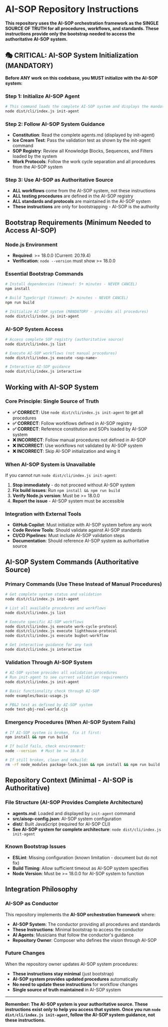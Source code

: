 # AI-SOP Repository Instructions

**This repository uses the AI-SOP orchestration framework as the SINGLE SOURCE OF TRUTH for all procedures, workflows, and standards. These instructions provide only the bootstrap needed to access the authoritative AI-SOP system.**

## 🎭 CRITICAL: AI-SOP System Initialization (MANDATORY)

**Before ANY work on this codebase, you MUST initialize with the AI-SOP system:**

### **Step 1: Initialize AI-SOP Agent**
```bash
# This command loads the complete AI-SOP system and displays the mandatory constitution
node dist/cli/index.js init-agent
```

### **Step 2: Follow AI-SOP System Guidance**
- **Constitution**: Read the complete agents.md (displayed by init-agent)
- **Ice Cream Test**: Pass the validation test as shown by the init-agent command
- **SOP Registry**: Review all Knowledge Blocks, Sequences, and Filters loaded by the system
- **Work Protocols**: Follow the work cycle separation and all procedures from the AI-SOP system

### **Step 3: Use AI-SOP as Authoritative Source**
- **ALL workflows** come from the AI-SOP system, not these instructions
- **ALL testing procedures** are defined in the AI-SOP registry
- **ALL standards and protocols** are maintained in the AI-SOP system
- **These instructions** are only for bootstrapping - AI-SOP is the authority

## Bootstrap Requirements (Minimum Needed to Access AI-SOP)

### Node.js Environment
- **Required**: >= 18.0.0 (Current: 20.19.4)
- **Verification**: `node --version` must show >= 18.0.0

### Essential Bootstrap Commands
```bash
# Install dependencies (timeout: 5+ minutes - NEVER CANCEL)
npm install

# Build TypeScript (timeout: 2+ minutes - NEVER CANCEL)  
npm run build

# Initialize AI-SOP system (MANDATORY - provides all procedures)
node dist/cli/index.js init-agent
```

### AI-SOP System Access
```bash
# Access complete SOP registry (authoritative source)
node dist/cli/index.js list

# Execute AI-SOP workflows (not manual procedures)
node dist/cli/index.js execute <sop-name>

# Interactive AI-SOP guidance
node dist/cli/index.js interactive
```

## Working with AI-SOP System

### Core Principle: Single Source of Truth
- **✅ CORRECT**: Use `node dist/cli/index.js init-agent` to get all procedures
- **✅ CORRECT**: Follow workflows defined in AI-SOP registry  
- **✅ CORRECT**: Reference constitution and SOPs loaded by AI-SOP system
- **❌ INCORRECT**: Follow manual procedures not defined in AI-SOP
- **❌ INCORRECT**: Use workflows not validated by AI-SOP system
- **❌ INCORRECT**: Skip AI-SOP initialization and wing it

### When AI-SOP System is Unavailable
If you cannot run `node dist/cli/index.js init-agent`:
1. **Stop immediately** - do not proceed without AI-SOP system
2. **Fix build issues**: Run `npm install && npm run build`
3. **Verify Node.js version**: Must be >= 18.0.0
4. **Report the issue** - AI-SOP system must be accessible

### Integration with External Tools
- **GitHub Copilot**: Must initialize with AI-SOP system before any work
- **Code Review Tools**: Should validate against AI-SOP standards
- **CI/CD Pipelines**: Must include AI-SOP validation steps
- **Documentation**: Should reference AI-SOP system as authoritative source

## AI-SOP System Commands (Authoritative Source)

### Primary Commands (Use These Instead of Manual Procedures)
```bash
# Get complete system status and validation
node dist/cli/index.js init-agent

# List all available procedures and workflows  
node dist/cli/index.js list

# Execute specific AI-SOP workflows
node dist/cli/index.js execute work-cycle-protocol
node dist/cli/index.js execute lighthouse-protocol  
node dist/cli/index.js execute bugbot-workflow

# Get interactive guidance for any task
node dist/cli/index.js interactive
```

### Validation Through AI-SOP System
```bash
# AI-SOP system provides all validation procedures
# Run init-agent to see current validation requirements
node dist/cli/index.js init-agent

# Basic functionality check through AI-SOP
node examples/basic-usage.js

# PB&J test as defined by AI-SOP system  
node test-pbj-real-world.cjs
```

### Emergency Procedures (When AI-SOP System Fails)
```bash
# If AI-SOP system is broken, fix it first:
npm install && npm run build

# If build fails, check environment:
node --version  # Must be >= 18.0.0

# If still broken, clean and rebuild:
rm -rf node_modules package-lock.json && npm install && npm run build
```

## Repository Context (Minimal - AI-SOP is Authoritative)

### File Structure (AI-SOP Provides Complete Architecture)
- **agents.md**: Loaded and displayed by `init-agent` command
- **src/aisop-config.json**: AI-SOP system configuration
- **dist/**: Built JavaScript (required for AI-SOP CLI)
- **See AI-SOP system for complete architecture**: `node dist/cli/index.js init-agent`

### Known Bootstrap Issues
- **ESLint**: Missing configuration (known limitation - document but do not fix)
- **Build Timing**: Allow sufficient timeout as AI-SOP system specifies
- **Node Version**: Must be >= 18.0.0 for AI-SOP system to function

## Integration Philosophy

### AI-SOP as Conductor
This repository implements the **AI-SOP orchestration framework** where:
- **AI-SOP System**: The conductor providing all procedures and standards
- **These Instructions**: Minimal bootstrap to access the conductor  
- **AI Agents**: Musicians that follow the conductor's guidance
- **Repository Owner**: Composer who defines the vision through AI-SOP

### Future Changes
When the repository owner updates AI-SOP system procedures:
- **These instructions stay minimal** (just bootstrap)
- **AI-SOP system provides updated procedures** automatically
- **No need to update these instructions** for workflow changes
- **Single source of truth maintained** in AI-SOP system

---

**Remember: The AI-SOP system is your authoritative source. These instructions exist only to help you access that system. Once you run `node dist/cli/index.js init-agent`, follow the AI-SOP system guidance, not these instructions.**